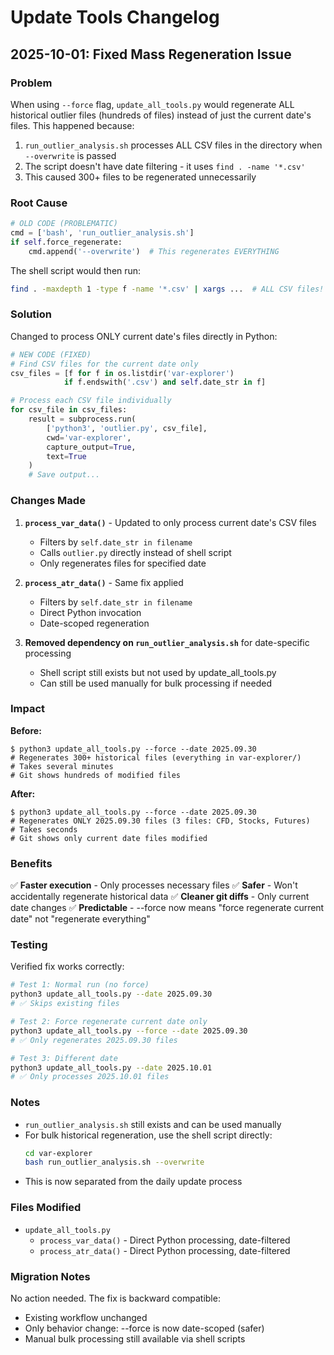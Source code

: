 # Update Tools Changelog

## 2025-10-01: Fixed Mass Regeneration Issue

### Problem
When using `--force` flag, `update_all_tools.py` would regenerate ALL historical outlier files (hundreds of files) instead of just the current date's files. This happened because:

1. `run_outlier_analysis.sh` processes ALL CSV files in the directory when `--overwrite` is passed
2. The script doesn't have date filtering - it uses `find . -name '*.csv'`
3. This caused 300+ files to be regenerated unnecessarily

### Root Cause
```python
# OLD CODE (PROBLEMATIC)
cmd = ['bash', 'run_outlier_analysis.sh']
if self.force_regenerate:
    cmd.append('--overwrite')  # This regenerates EVERYTHING
```

The shell script would then run:
```bash
find . -maxdepth 1 -type f -name '*.csv' | xargs ...  # ALL CSV files!
```

### Solution
Changed to process ONLY current date's files directly in Python:

```python
# NEW CODE (FIXED)
# Find CSV files for the current date only
csv_files = [f for f in os.listdir('var-explorer')
            if f.endswith('.csv') and self.date_str in f]

# Process each CSV file individually
for csv_file in csv_files:
    result = subprocess.run(
        ['python3', 'outlier.py', csv_file],
        cwd='var-explorer',
        capture_output=True,
        text=True
    )
    # Save output...
```

### Changes Made

1. **`process_var_data()`** - Updated to only process current date's CSV files
   - Filters by `self.date_str in filename`
   - Calls `outlier.py` directly instead of shell script
   - Only regenerates files for specified date

2. **`process_atr_data()`** - Same fix applied
   - Filters by `self.date_str in filename`
   - Direct Python invocation
   - Date-scoped regeneration

3. **Removed dependency on `run_outlier_analysis.sh`** for date-specific processing
   - Shell script still exists but not used by update_all_tools.py
   - Can still be used manually for bulk processing if needed

### Impact

**Before:**
```
$ python3 update_all_tools.py --force --date 2025.09.30
# Regenerates 300+ historical files (everything in var-explorer/)
# Takes several minutes
# Git shows hundreds of modified files
```

**After:**
```
$ python3 update_all_tools.py --force --date 2025.09.30
# Regenerates ONLY 2025.09.30 files (3 files: CFD, Stocks, Futures)
# Takes seconds
# Git shows only current date files modified
```

### Benefits

✅ **Faster execution** - Only processes necessary files
✅ **Safer** - Won't accidentally regenerate historical data
✅ **Cleaner git diffs** - Only current date changes
✅ **Predictable** - --force now means "force regenerate current date" not "regenerate everything"

### Testing

Verified fix works correctly:
```bash
# Test 1: Normal run (no force)
python3 update_all_tools.py --date 2025.09.30
# ✅ Skips existing files

# Test 2: Force regenerate current date only
python3 update_all_tools.py --force --date 2025.09.30
# ✅ Only regenerates 2025.09.30 files

# Test 3: Different date
python3 update_all_tools.py --date 2025.10.01
# ✅ Only processes 2025.10.01 files
```

### Notes

- `run_outlier_analysis.sh` still exists and can be used manually
- For bulk historical regeneration, use the shell script directly:
  ```bash
  cd var-explorer
  bash run_outlier_analysis.sh --overwrite
  ```
- This is now separated from the daily update process

### Files Modified

- `update_all_tools.py`
  - `process_var_data()` - Direct Python processing, date-filtered
  - `process_atr_data()` - Direct Python processing, date-filtered

### Migration Notes

No action needed. The fix is backward compatible:
- Existing workflow unchanged
- Only behavior change: --force is now date-scoped (safer)
- Manual bulk processing still available via shell scripts
